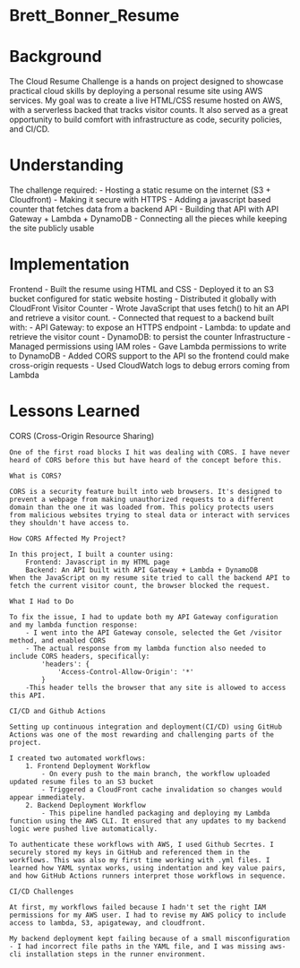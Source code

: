 # Brett_Bonner_Resume

# Background

The Cloud Resume Challenge is a hands on project designed to showcase practical cloud skills by deploying a personal resume site using AWS services. My goal was to create a live HTML/CSS resume hosted on AWS, with a serverless backed that tracks visitor counts. It also served as a great opportunity to build comfort with infrastructure as code, security policies, and CI/CD.

# Understanding

The challenge required:
    - Hosting a static resume on the internet (S3 + Cloudfront)
    - Making it secure with HTTPS
    - Adding a javascript based counter that fetches data from a backend API
    - Building that API with API Gateway + Lambda + DynamoDB
    - Connecting all the pieces while keeping the site publicly usable

# Implementation

Frontend
    - Built the resume using HTML and CSS
    - Deployed it to an S3 bucket configured for static website hosting
    - Distributed it globally with CloudFront
Visitor Counter
    - Wrote JavaScript that uses fetch() to hit an API and retrieve a visitor count.
    - Connected that request to a backend built with:
        - API Gateway: to expose an HTTPS endpoint
        - Lambda: to update and retrieve the visitor count
        - DynamoDB: to persist the counter
Infrastructure
    - Managed permissions using IAM roles
    - Gave Lambda permissions to write to DynamoDB
    - Added CORS support to the API so the frontend could make cross-origin requests
    - Used CloudWatch logs to debug errors coming from Lambda

# Lessons Learned

CORS (Cross-Origin Resource Sharing)

    One of the first road blocks I hit was dealing with CORS. I have never heard of CORS before this but have heard of the concept before this.

    What is CORS?

    CORS is a security feature built into web browsers. It's designed to prevent a webpage from making unauthorized requests to a different domain than the one it was loaded from. This policy protects users from malicious websites trying to steal data or interact with services they shouldn't have access to.

    How CORS Affected My Project?

    In this project, I built a counter using:
        Frontend: Javascript in my HTML page
        Backend: An API built with API Gateway + Lambda + DynamoDB
    When the JavaScript on my resume site tried to call the backend API to fetch the current visitor count, the browser blocked the request.

    What I Had to Do

    To fix the issue, I had to update both my API Gateway configuration and my lambda function response:
        - I went into the API Gateway console, selected the Get /visitor method, and enabled CORS
        - The actual response from my lambda function also needed to include CORS headers, specifically:
            'headers': {
                'Access-Control-Allow-Origin': '*'
            }
        -This header tells the browser that any site is allowed to access this API.

    CI/CD and Github Actions

    Setting up continuous integration and deployment(CI/CD) using GitHub Actions was one of the most rewarding and challenging parts of the project.
    
    I created two automated workflows:
        1. Frontend Deployment Workflow
            - On every push to the main branch, the workflow uploaded updated resume files to an S3 bucket
            - Triggered a CloudFront cache invalidation so changes would appear immediately.
        2. Backend Deployment Workflow
            - This pipeline handled packaging and deploying my Lambda function using the AWS CLI. It ensured that any updates to my backend logic were pushed live automatically.
    
    To authenticate these workflows with AWS, I used Github Secrtes. I securely stored my keys in GitHub and referenced them in the workflows. This was also my first time working with .yml files. I learned how YAML syntax works, using indentation and key value pairs, and how GitHub Actions runners interpret those workflows in sequence.

    CI/CD Challenges

    At first, my workflows failed because I hadn't set the right IAM permissions for my AWS user. I had to revise my AWS policy to include access to lambda, S3, apigateway, and cloudfront.

    My backend deployment kept failing because of a small misconfiguration - I had incorrect file paths in the YAML file, and I was missing aws-cli installation steps in the runner environment.